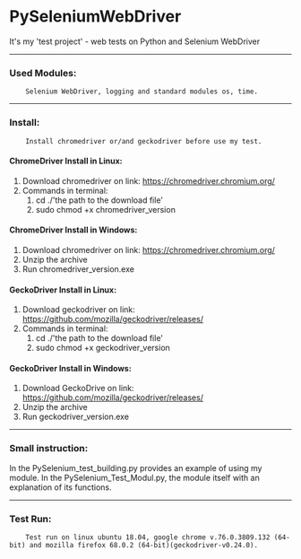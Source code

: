 # PySeleniumWebDriver

It's my 'test project' - web tests on Python and Selenium WebDriver


------------------------------------------------------------------------------------------------------------------------------------

### Used Modules:
		Selenium WebDriver, logging and standard modules os, time.
		

------------------------------------------------------------------------------------------------------------------------------------

### Install:
		Install chromedriver or/and geckodriver before use my test.
	
#### ChromeDriver Install in Linux:
		
1. Download chromedriver on link: <https://chromedriver.chromium.org/>
1. Commands in terminal:
   1. cd ./'the path to the download file'
   1. sudo chmod +x chromedriver_version
				
#### ChromeDriver Install in Windows:
1. Download chromedriver on link: <https://chromedriver.chromium.org/>
1. Unzip the archive
1. Run chromedriver_version.exe
	
	
#### GeckoDriver Install in Linux:
1. Download geckodriver on link: <https://github.com/mozilla/geckodriver/releases/>
1. Commands in terminal:
   1. cd ./'the path to the download file'
   1. sudo chmod +x geckodriver_version
				
#### GeckoDriver Install in Windows:
1. Download GeckoDrive on link: <https://github.com/mozilla/geckodriver/releases/>
1. Unzip the archive
1. Run geckodriver_version.exe
	
------------------------------------------------------------------------------------------------------------------------------------
### Small instruction:
In the PySelenium_test_building.py provides an example of using my module. In the PySelenium_Test_Modul.py, the module itself with an explanation of its functions.



------------------------------------------------------------------------------------------------------------------------------------
### Test Run:

		Test run on linux ubuntu 18.04, google chrome v.76.0.3809.132 (64-bit) and mozilla firefox 68.0.2 (64-bit)(geckodriver-v0.24.0).
